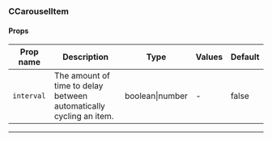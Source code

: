 ### CCarouselItem

#### Props

| Prop name             | Description                                                        | Type            | Values | Default |
| --------------------- | ------------------------------------------------------------------ | --------------- | ------ | ------- |
| <code>interval</code> | The amount of time to delay between automatically cycling an item. | boolean\|number | -      | false   |

---
